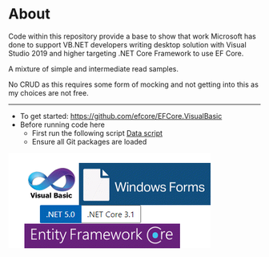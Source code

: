 # About 

Code within this repository provide a base to show that work Microsoft has done to support VB.NET developers writing desktop solution with Visual Studio 2019 and higher targeting .NET Core Framework to use EF Core.

A mixture of simple and intermediate read samples. 

No CRUD as this requires some form of mocking and not getting into this as my choices are not free.

---

- To get started: https://github.com/efcore/EFCore.VisualBasic
- Before running code here 
  - First run the following script [Data script](https://gist.github.com/karenpayneoregon/40a6e1158ff29819286a39b7f1ed1ae8) 
  - Ensure all Git packages are loaded

![img](assets/vbFormsCore.png)
